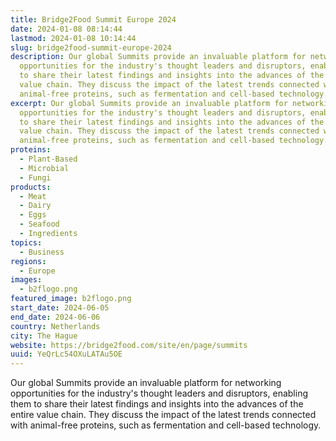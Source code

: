 ```yaml
---
title: Bridge2Food Summit Europe 2024
date: 2024-01-08 08:14:44
lastmod: 2024-01-08 10:14:44
slug: bridge2food-summit-europe-2024
description: Our global Summits provide an invaluable platform for networking
  opportunities for the industry's thought leaders and disruptors, enabling them
  to share their latest findings and insights into the advances of the entire
  value chain. They discuss the impact of the latest trends connected with
  animal-free proteins, such as fermentation and cell-based technology.
excerpt: Our global Summits provide an invaluable platform for networking
  opportunities for the industry's thought leaders and disruptors, enabling them
  to share their latest findings and insights into the advances of the entire
  value chain. They discuss the impact of the latest trends connected with
  animal-free proteins, such as fermentation and cell-based technology.
proteins:
  - Plant-Based
  - Microbial
  - Fungi
products:
  - Meat
  - Dairy
  - Eggs
  - Seafood
  - Ingredients
topics:
  - Business
regions:
  - Europe
images:
  - b2flogo.png
featured_image: b2flogo.png
start_date: 2024-06-05
end_date: 2024-06-06
country: Netherlands
city: The Hague
website: https://bridge2food.com/site/en/page/summits
uuid: YeQrLc54OXuLATAu5OE
---
```

Our global Summits provide an invaluable platform for networking opportunities for the industry's thought leaders and disruptors, enabling them to share their latest findings and insights into the advances of the entire value chain. They discuss the impact of the latest trends connected with animal-free proteins, such as fermentation and cell-based technology.